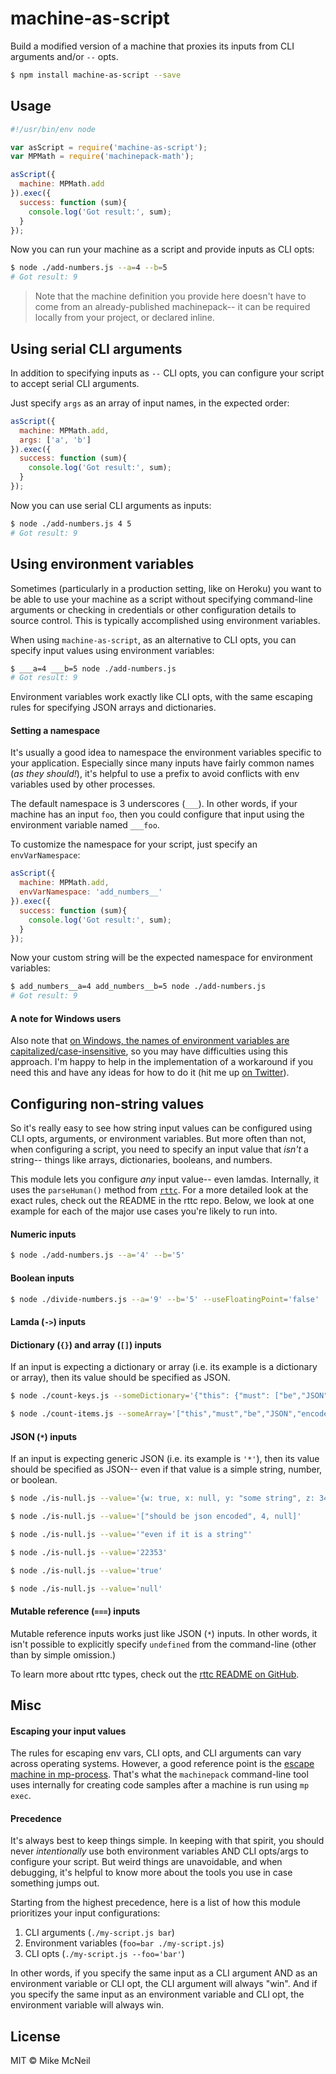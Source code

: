 # machine-as-script


Build a modified version of a machine that proxies its inputs from CLI arguments and/or `--` opts.


```sh
$ npm install machine-as-script --save
```


## Usage

```js
#!/usr/bin/env node

var asScript = require('machine-as-script');
var MPMath = require('machinepack-math');

asScript({
  machine: MPMath.add
}).exec({
  success: function (sum){
    console.log('Got result:', sum);
  }
});
```

Now you can run your machine as a script and provide inputs as CLI opts:

```sh
$ node ./add-numbers.js --a=4 --b=5
# Got result: 9
```

> Note that the machine definition you provide here doesn't have to come from an already-published machinepack-- it can be required locally from your project, or declared inline.



## Using serial CLI arguments

In addition to specifying inputs as `--` CLI opts, you can configure your script to accept serial CLI arguments.

Just specify `args` as an array of input names, in the expected order:

```js
asScript({
  machine: MPMath.add,
  args: ['a', 'b']
}).exec({
  success: function (sum){
    console.log('Got result:', sum);
  }
});
```

Now you can use serial CLI arguments as inputs:

```sh
$ node ./add-numbers.js 4 5
# Got result: 9
```

## Using environment variables

Sometimes (particularly in a production setting, like on Heroku) you want to be able to
use your machine as a script without specifying command-line arguments or checking in
credentials or other configuration details to source control.  This is typically accomplished
using environment variables.

When using `machine-as-script`, as an alternative to CLI opts, you can specify input values
using environment variables:

```sh
$ ___a=4 ___b=5 node ./add-numbers.js
# Got result: 9
```

Environment variables work exactly like CLI opts, with the same escaping rules for specifying JSON arrays and dictionaries.

#### Setting a namespace

It's usually a good idea to namespace the environment variables specific to your application.
Especially since many inputs have fairly common names (_as they should!_), it's helpful to use a prefix to avoid conflicts with env variables used by other processes.

The default namespace is 3 underscores (`___`).  In other words, if your machine has an input `foo`, then you could configure that input using the environment variable named `___foo`.

To customize the namespace for your script, just specify an `envVarNamespace`:

```js
asScript({
  machine: MPMath.add,
  envVarNamespace: 'add_numbers__'
}).exec({
  success: function (sum){
    console.log('Got result:', sum);
  }
});
```

Now your custom string will be the expected namespace for environment variables:

```sh
$ add_numbers__a=4 add_numbers__b=5 node ./add-numbers.js
# Got result: 9
```



#### A note for Windows users
Also note that [on Windows, the names of environment variables are capitalized/case-insensitive](https://en.wikipedia.org/wiki/Environment_variable#DOS), so you may have difficulties using this approach.  I'm happy to help in the implementation of a workaround if you need this and have any ideas for how to do it (hit me up [on Twitter](http://twitter.com/mikermcneil)).


## Configuring non-string values

So it's really easy to see how string input values can be configured using CLI opts, arguments, or environment variables.  But more often than not, when configuring a script, you need to specify an input value that _isn't_ a string-- things like arrays, dictionaries, booleans, and numbers.

This module lets you configure _any_ input value-- even lamdas.  Internally, it uses the `parseHuman()` method from [`rttc`](http://github.com/node-machine/rttc).  For a more detailed look at the exact rules, check out the README in the rttc repo.  Below, we look at one example for each of the major use cases you're likely to run into.

#### Numeric inputs

```sh
$ node ./add-numbers.js --a='4' --b='5'
```

#### Boolean inputs

```sh
$ node ./divide-numbers.js --a='9' --b='5' --useFloatingPoint='false'
```

#### Lamda (`->`) inputs


#### Dictionary (`{}`) and array (`[]`) inputs

If an input is expecting a dictionary or array (i.e. its example is a dictionary or array), then its value should be specified as JSON.

```sh
$ node ./count-keys.js --someDictionary='{"this": {"must": ["be","JSON","encoded"]}}'
```

```sh
$ node ./count-items.js --someArray='["this","must","be","JSON","encoded","too"]'
```

#### JSON (`*`) inputs

If an input is expecting generic JSON (i.e. its example is `'*'`), then its value should be specified as JSON-- even if that value is a simple string, number, or boolean.

```sh
$ node ./is-null.js --value='{w: true, x: null, y: "some string", z: 34}'
```

```sh
$ node ./is-null.js --value='["should be json encoded", 4, null]'
```

```sh
$ node ./is-null.js --value='"even if it is a string"'
```

```sh
$ node ./is-null.js --value='22353'
```

```sh
$ node ./is-null.js --value='true'
```

```sh
$ node ./is-null.js --value='null'
```


#### Mutable reference (`===`) inputs

Mutable reference inputs works just like JSON (`*`) inputs.  In other words, it isn't possible to explicitly specify `undefined` from the command-line (other than by simple omission.)

To learn more about rttc types, check out the [rttc README on GitHub](https://github.com/node-machine/rttc).

## Misc

#### Escaping your input values

The rules for escaping env vars, CLI opts, and CLI arguments can vary across operating systems.  However, a good reference point is the [escape machine in mp-process](http://node-machine.org/machinepack-process/escape).  That's what the `machinepack` command-line tool uses internally for creating code samples after a machine is run using `mp exec`.

#### Precedence

It's always best to keep things simple.  In keeping with that spirit, you should never _intentionally_ use both environment variables AND CLI opts/args to configure your script. But weird things are unavoidable, and when debugging, it's helpful to know more about the tools you use in case something jumps out.

Starting from the highest precedence, here is a list of how this module prioritizes your input configurations:

1. CLI arguments (`./my-script.js bar`)
2. Environment variables (`foo=bar ./my-script.js`)
3. CLI opts (`./my-script.js --foo='bar'`)


In other words, if you specify the same input as a CLI argument AND as an environment variable or CLI opt, the CLI argument will always "win".  And if you specify the same input as an environment variable and CLI opt, the environment variable will always win.


## License

MIT &copy; Mike McNeil
